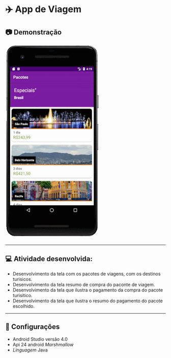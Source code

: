 # ✈️ App de Viagem

## 📷 Demonstração

![App_Travel_alura](https://github.com/JeanTheodoro/App-De-Viagem/blob/master/App_Travel_alura.gif)
_______________
## 💻 Atividade desenvolvida:

* Desenvolvimento da tela com os pacotes de viagens, com os destinos turisicos.
* Desenvolvimento da tela resumo de compra do paconte de viagem.
* Desenvolvimento da tela que ilustra o pagamento da compra do pacote turisitico.
* Desenvolvimento da tela que ilustra o resumo do pagamento do pacote escolhido.
_______________
## 🚀 Configurações

* Android Studio versâo 4.0
* Api 24 android _Marshmallow_
* _Linguagem_ Java
